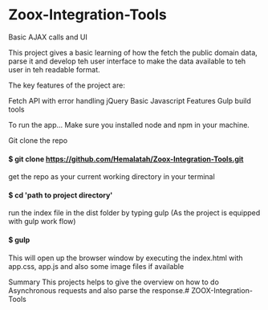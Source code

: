 # Zoox-Integration-Tools
Basic AJAX calls and UI

This project gives a basic learning of how the fetch the public domain data, parse it and develop teh user interface to make the data available to teh user in teh readable format.

The key features of the project are:

Fetch API with error handling
jQuery
Basic Javascript Features
Gulp build tools

To run the app...
Make sure you installed node and npm in your machine.

Git clone the repo
#### $ git clone https://github.com/Hemalatah/Zoox-Integration-Tools.git

get the repo as your current working directory in your terminal
#### $ cd 'path to project directory'
run the index file in the dist folder by typing gulp (As the project is equipped with gulp work flow)
#### $ gulp
This will open up the browser window by executing the index.html with app.css, app.js and also some image files if available

Summary
This projects helps to give the overview on how to do Asynchronous requests and also parse the response.# ZOOX-Integration-Tools
